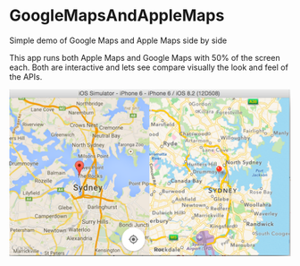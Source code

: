 # GoogleMapsAndAppleMaps
Simple demo of Google Maps and Apple Maps side by side

This app runs both Apple Maps and Google Maps with 50% of the screen each. Both are interactive and lets see compare visually the look and feel of the APIs.

![iOS Simulator with 2 maps](/ios-simulator-dual-maps.png?raw=true "iOS Simulator with 2 maps")
